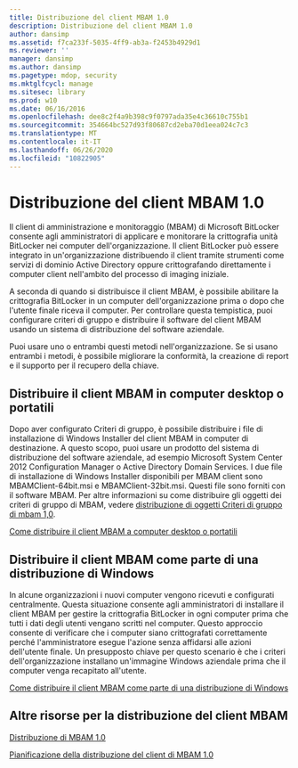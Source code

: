 ```yaml
---
title: Distribuzione del client MBAM 1.0
description: Distribuzione del client MBAM 1.0
author: dansimp
ms.assetid: f7ca233f-5035-4ff9-ab3a-f2453b4929d1
ms.reviewer: ''
manager: dansimp
ms.author: dansimp
ms.pagetype: mdop, security
ms.mktglfcycl: manage
ms.sitesec: library
ms.prod: w10
ms.date: 06/16/2016
ms.openlocfilehash: dee8c2f4a9b398c9f0797ada35e4c36610c755b1
ms.sourcegitcommit: 354664bc527d93f80687cd2eba70d1eea024c7c3
ms.translationtype: MT
ms.contentlocale: it-IT
ms.lasthandoff: 06/26/2020
ms.locfileid: "10822905"
---
```

# Distribuzione del client MBAM 1.0


Il client di amministrazione e monitoraggio (MBAM) di Microsoft BitLocker consente agli amministratori di applicare e monitorare la crittografia unità BitLocker nei computer dell'organizzazione. Il client BitLocker può essere integrato in un'organizzazione distribuendo il client tramite strumenti come servizi di dominio Active Directory oppure crittografando direttamente i computer client nell'ambito del processo di imaging iniziale.

A seconda di quando si distribuisce il client MBAM, è possibile abilitare la crittografia BitLocker in un computer dell'organizzazione prima o dopo che l'utente finale riceva il computer. Per controllare questa tempistica, puoi configurare criteri di gruppo e distribuire il software del client MBAM usando un sistema di distribuzione del software aziendale.

Puoi usare uno o entrambi questi metodi nell'organizzazione. Se si usano entrambi i metodi, è possibile migliorare la conformità, la creazione di report e il supporto per il recupero della chiave.

## Distribuire il client MBAM in computer desktop o portatili


Dopo aver configurato Criteri di gruppo, è possibile distribuire i file di installazione di Windows Installer del client MBAM in computer di destinazione. A questo scopo, puoi usare un prodotto del sistema di distribuzione del software aziendale, ad esempio Microsoft System Center 2012 Configuration Manager o Active Directory Domain Services. I due file di installazione di Windows Installer disponibili per MBAM client sono MBAMClient-64bit.msi e MBAMClient-32bit.msi. Questi file sono forniti con il software MBAM. Per altre informazioni su come distribuire gli oggetti dei criteri di gruppo di MBAM, vedere [distribuzione di oggetti Criteri di gruppo di mbam 1,0](deploying-mbam-10-group-policy-objects.md).

[Come distribuire il client MBAM a computer desktop o portatili](how-to-deploy-the-mbam-client-to-desktop-or-laptop-computers-mbam-1.md)

## Distribuire il client MBAM come parte di una distribuzione di Windows


In alcune organizzazioni i nuovi computer vengono ricevuti e configurati centralmente. Questa situazione consente agli amministratori di installare il client MBAM per gestire la crittografia BitLocker in ogni computer prima che tutti i dati degli utenti vengano scritti nel computer. Questo approccio consente di verificare che i computer siano crittografati correttamente perché l'amministratore esegue l'azione senza affidarsi alle azioni dell'utente finale. Un presupposto chiave per questo scenario è che i criteri dell'organizzazione installano un'immagine Windows aziendale prima che il computer venga recapitato all'utente.

[Come distribuire il client MBAM come parte di una distribuzione di Windows](how-to-deploy-the-mbam-client-as-part-of-a-windows-deployment-mbam-1.md)

## Altre risorse per la distribuzione del client MBAM


[Distribuzione di MBAM 1.0](deploying-mbam-10.md)

[Pianificazione della distribuzione del client di MBAM 1.0](planning-for-mbam-10-client-deployment.md)

 

 





